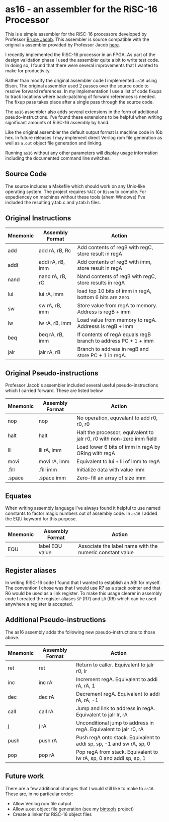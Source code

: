 # as16 - an assembler for the RiSC-16 Processor

This is a simple assembler for the RiSC-16 processore developed by
Professor [Bruce Jacob](https://user.eng.umd.edu/~blj/RiSC/). This assembler is
source compatible with the original `a` assembler provided 
by Professor Jacob [here](https://user.eng.umd.edu/~blj/RiSC/a.c).

I recently implemented the RiSC-16 processor in an FPGA. As part of the design
validation phase I used the assembler quite a bit to write test code. In doing
so, I found that there were several improvements that I wanted to make for 
productivity.

Rather than modify the original assembler code I implemented `as16` using 
Bison. The original assembler used 2 passes over the source code to resolve 
forward references. In my implementation I use a list of code fixups to track 
locations where back-patching of forward references is needed. The fixup pass 
takes place after a single pass through the source code.

The `as16` assembler also adds several extensions in the form of 
additional pseudo-instructions. I've found these extensions to be helpful when
writing significant amounts of RiSC-16 assembly by hand.

Like the original assembler the default output format is machine code in 16b hex.
In future releases I may implement direct Verilog rom file generation as well as
`a.out` object file generation and linking.

Running `as16` without any other parameters will display usage information 
including the documented command line switches.

## Source Code

The source includes a Makefile which should work on any Unix-like operating 
system. The project requires `YACC` or `Bison` to compile. For expediencey on 
machines without these tools (ahem Windows) I've included the resulting 
y.tab.c and y.tab.h files.

## Original Instructions

Mnemonic | Assembly Format | Action
---------|-----------------|-------
add | add rA, rB, Rc | Add contents of regB with regC, store result in regA
addi | addi rA, rB, imm | Add contents of regB with imm, store result in regA
nand | nand rA, rB, rC | Nand contents of regB with regC, store results in regA
lui | lui rA, imm | load top 10 bits of imm in regA, bottom 6 bits are zero
sw | sw rA, rB, imm | Store value from regA to memory. Address is regB + imm
lw | lw rA, rB, imm | Load value from memory to regA. Addresss is regB + imm
beq | beq rA, rB, imm | If contents of regA equals regB branch to address PC + 1 + imm
jalr | jalr rA, rB | Branch to address in regB and store PC + 1 in regA.

## Original Pseudo-instructions

Professor Jacob's assembler included several useful pseudo-instructions which I carried
forward. These are listed below

Mnemonic | Assembly Format | Action
---------|-----------------|-------
nop | nop | No operation, equvalant to add r0, r0, r0
halt | halt | Halt the processor, equivalent to jalr r0, r0 with non-zero imm field
lli | lli rA, imm | Load lower 6 bits of imm in regA by ORing with regA
movi | movi rA, imm | Equivalent to lui + lli of imm to regA
.fill | .fill imm | Initialize data with value imm
.space | .space imm | Zero-fill an array of size imm

## Equates

When writing assembly language I've always found it helpful to use named 
constants to factor magic numbers out of assembly code. In `as16` I added the EQU
keyword for this purpose.

Mnemonic | Assembly Format | Action
---------|-----------------|-------
EQU | label EQU value | Associate the label name with the numeric constant value

## Register aliases

In writing RiSC-16 code I found that I wanted to establish an ABI for myself. The
convention I chose was that I would use R7 as a stack pointer and that R6 would be
used as a link register. To make this usage clearer in assembly code I created the
register aliases `SP` (R7) and `LR` (R6) which can be used anywhere a register is accepted.

## Additional Pseudo-instructions

The as16 assembly adds the following new pseudo-instructions to those above.

Mnemonic | Assembly Format | Action
---------|-----------------|-------
ret | ret | Return to caller. Equivalent to jalr r0, lr
inc | inc rA | Increment regA. Equivalent to addi rA, rA, 1
dec | dec rA | Decrement regA. Equivalent to addi rA, rA, -1
call | call rA | Jump and link to address in regA. Equivalent to jalr lr, rA
j | j rA | Unconditional jump to address in regA. Equivalent to jalr r0, rA
push | push rA | Push regA onto stack. Equivalent to addi sp, sp, -1 and sw rA, sp, 0
pop | pop rA | Pop regA from stack. Equivalent to lw rA, sp, 0 and addi sp, sp, 1

## Future work

There are a few additional changes that I would still like to make to `as16`. These are,
in no particular order:

* Allow Verilog rom file output 
* Allow a.out object file generation (see my [bintools](https://github.com/mseminatore/bintools) project)
* Create a linker for RiSC-16 object files

